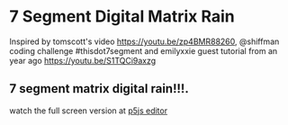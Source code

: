 # 7 Segment Digital Matrix Rain

Inspired by tomscott's video https://youtu.be/zp4BMR88260, @shiffman coding challenge #thisdot7segment and emilyxxie guest tutorial from an year ago https://youtu.be/S1TQCi9axzg

## 7 segment matrix digital rain!!!.

watch the full screen version at [p5js editor](https://editor.p5js.org/full/H1xRZBGom)
